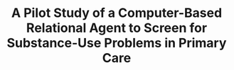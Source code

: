 ---
name: "A Pilot Study Of A Computer Based"
title: "A Pilot Study of a Computer-Based Relational Agent to Screen for Substance-Use Problems in Primary Care"
project: null
event: "Society of Behavioral Medicine 2013 Annual Meeting (abstract)"
authors:
- name: "McNair, S."
- name: "Checchi, K."
- name: "Rubin, A."
- name: "Marcello, T."
- name: "Bickmore, T."
- name: "Simon, S."
year: 2013
resources: null
external_url: null
draft: false 
headless: true
---